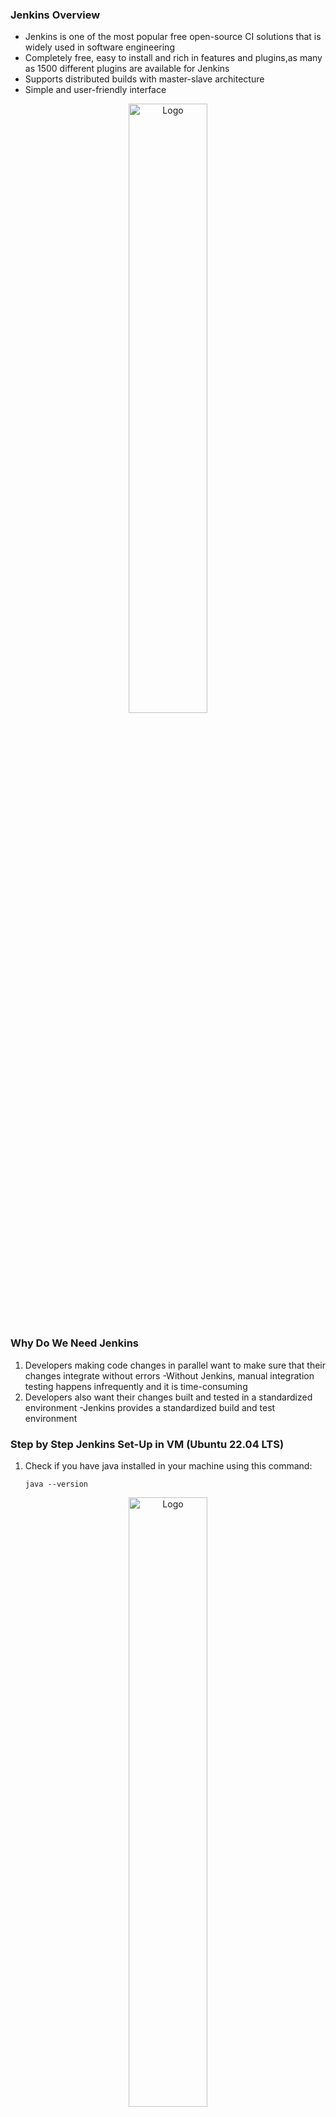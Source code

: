 ### Jenkins Overview
- Jenkins is one of the most popular free open-source CI solutions that is widely used in software engineering
- Completely free, easy to install and rich in features and plugins,as many as 1500 different plugins are available for Jenkins
- Supports distributed builds with master-slave architecture
- Simple and user-friendly interface

<p align="center">
 <img src="jenkins_logo.png?raw=true" alt="Logo" width="50%" height="50%" />
</p>


### Why Do We Need Jenkins
1. Developers making code changes in parallel want to make sure that their changes integrate
without errors
-Without Jenkins, manual integration testing happens infrequently and it is time-consuming
2. Developers also want their changes built and tested in a standardized environment
-Jenkins provides a standardized build and test environment



### Step by Step Jenkins Set-Up in VM (Ubuntu 22.04 LTS)

1. Check if you have java installed in your machine using this command:
   
    ```java --version```
<p align="center">
 <img src="java_version.png?raw=true" alt="Logo" width="50%" height="50%" />
</p>

_If java is not installed kindly check your system properties and install the necessary java package for example for my Ubuntu 22.04 LTS i installed:
22.04 LTS, I installed using:

```sudo apt install openjdk-11-jre-headless```

2. Add the repository key to your system

```wget -q -O - https://pkg.jenkins.io/debian-stable/jenkins.io.key |sudo gpg --dearmor -o /usr/share/keyrings/jenkins.gpg```

The _gpg --dearmor_ command is used to convert the key into a format that apt recognizes. Next, let’s append the Debian package repository address to the server’s sources.list

3. Append the Debian package repository address to the server’s sources.list:

```sudo sh -c 'echo deb [signed-by=/usr/share/keyrings/jenkins.gpg] http://pkg.jenkins.io/debian-stable binary/ > /etc/apt/sources.list.d/jenkins.list'```

_The [signed-by=/usr/share/keyrings/jenkins.gpg] portion of the line ensures that apt will verify files in the repository using the GPG key that you just downloaded._

4. Run ```sudo apt update```

5. Install Jenkins ```sudo apt install jenkins```

<p align="center">
 <img src="jenkins_install.png?raw=true" alt="Logo" width="50%" height="50%" />
</p>


6. Start Jenkins ```sudo systemctl start jenkins.service```

7. Check status ```sudo systemctl status jenkins```

<p align="center">
 <img src="jenkins_status.png?raw=true" alt="Logo" width="50%" height="50%" />
</p>


8. Set up Firewall Rules ```sudo ufw allow 8080```

9. Install open ssh server if not installed and enable it

```sudo apt install openssh-server```

```sudo systemctl enable --now ssh```

10. Enable the firewall  and open ssh

  ```sudo ufw allow OpenSSH```

  ```sudo ufw enable```

11. Run ```sudo ufw status``` everything should be similiar as follows

13. Set up Jenkins to your browser by first running ```ifconfig``` to see your machine's ip address

14. To set up your installation, visit Jenkins on its default port, 8080, using your server domain name or your IP address: http://your_server_ip_or_domain:8080

- You should receive the Unlock Jenkins screen, which displays the location of the initial password:

<p align="center">
 <img src="unlock_jenkins.png?raw=true" alt="Logo" width="50%" height="50%" />
</p>

14. Navigate to to secrets directory by typing ```cd /var/lib/Jenkins/sercrets```

<p align="center">
 <img src="secret.png?raw=true" alt="Logo" width="50%" height="50%" />
</p>


15. List with `ls` command you should be able to see ```initialAdminPassword``` file 

  -  Run ```more initialAdminPassword``` to obtain your password and go back to the jenkins browser to fill in
 
<p align="center">
 <img src="password.png?raw=true" alt="Logo" width="50%" height="50%" />
</p>


or

  -  Run ```sudo cat /var/lib/jenkins/secrets/initialAdminPassword```

16. Install the suggested plugins and fill in your information details to set up your account

<p align="center">
 <img src="jenkins_interface.png?raw=true" alt="Logo" width="50%" height="50%" />
</p>


- At this point, you have completed a successful installation of Jenkins on your VM


## Contributing

Feel free to contribute to this project:

- Give a GitHub ⭐ if you like it
- Create an [Issue](https://github.com/collinskirui/DevOps/issues) to make a feature request, report a bug or share an idea.
- Create a [Pull Request](https://github.com/collinskirui/DevOps/pulls) if you want to share code or anything useful to this project.


## License

Shield: [![CC BY-NC-SA 4.0][cc-by-nc-sa-shield]][cc-by-nc-sa]

[cc-by-nc-sa]: http://creativecommons.org/licenses/by-nc-sa/4.0/
[cc-by-nc-sa-image]: https://licensebuttons.net/l/by-nc-sa/4.0/88x31.png
[cc-by-nc-sa-shield]: https://img.shields.io/badge/License-CC%20BY--NC--SA%204.0-lightgrey.svg
